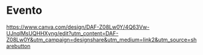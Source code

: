 # Evento
https://www.canva.com/design/DAF-Z08Lw0Y/4Q63Vw-UJnqlMsUQHHXyng/edit?utm_content=DAF-Z08Lw0Y&utm_campaign=designshare&utm_medium=link2&utm_source=sharebutton
